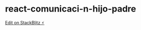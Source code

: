# react-comunicaci-n-hijo-padre

[Edit on StackBlitz ⚡️](https://stackblitz.com/edit/react-ts-zkuukp)